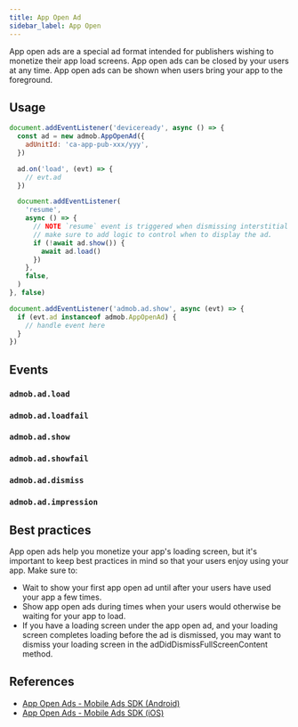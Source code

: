 ```yaml
---
title: App Open Ad
sidebar_label: App Open
---
```


App open ads are a special ad format intended for publishers wishing to monetize their app load screens. App open ads can be closed by your users at any time. App open ads can be shown when users bring your app to the foreground.

## Usage

```js
document.addEventListener('deviceready', async () => {
  const ad = new admob.AppOpenAd({
    adUnitId: 'ca-app-pub-xxx/yyy',
  })

  ad.on('load', (evt) => {
    // evt.ad
  })

  document.addEventListener(
    'resume',
    async () => {
      // NOTE `resume` event is triggered when dismissing interstitial ads or by other reasons,
      // make sure to add logic to control when to display the ad.
      if (!await ad.show()) {
        await ad.load()
      })
    },
    false,
  )
}, false)

document.addEventListener('admob.ad.show', async (evt) => {
  if (evt.ad instanceof admob.AppOpenAd) {
    // handle event here
  }
})
```

## Events

### `admob.ad.load`

### `admob.ad.loadfail`

### `admob.ad.show`

### `admob.ad.showfail`

### `admob.ad.dismiss`

### `admob.ad.impression`

## Best practices

App open ads help you monetize your app's loading screen, but it's important to keep best practices in mind so that your users enjoy using your app. Make sure to:

- Wait to show your first app open ad until after your users have used your app a few times.
- Show app open ads during times when your users would otherwise be waiting for your app to load.
- If you have a loading screen under the app open ad, and your loading screen completes loading before the ad is dismissed, you may want to dismiss your loading screen in the adDidDismissFullScreenContent method.

## References

- [App Open Ads - Mobile Ads SDK (Android)](https://developers.google.com/admob/android/app-open-ads)
- [App Open Ads - Mobile Ads SDK (iOS)](https://developers.google.com/admob/ios/app-open-ads)
